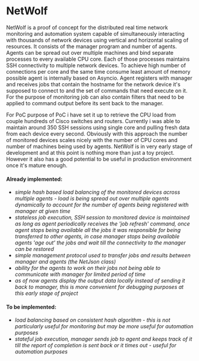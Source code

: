 # NetWolf

NetWolf is a proof of concept for the distributed real time network monitoring and automation system capable of simultaneously interacting with thousands of network devices using vertical and horizontal scaling of resources. It consists of the manager program and number of agents. Agents can be spread out over multiple machines and bind separate processes to every available CPU core. Each of those processes maintains SSH connectivity to multiple network devices. To achieve high number of connections per core and the same time consume least amount of memory possible agent is internally based on Asyncio. Agent registers with manager and receives jobs that contain the hostname for the network device it's supposed to connect to and the set of commands that need execute on it. For the purpose of monitoring job can also contain filters that need to be applied to command output before its sent back to the manager.

For PoC purpose of PoC i have set it up to retrieve the CPU load from couple hundreds of Cisco switches and routers. Currently i was able to maintain around 350 SSH sessions using single core and pulling fresh data from each device every second. Obviously with this approach the number of monitored devices scales nicely with the number of CPU cores and number of machines being used by agents. NetWolf is in very early stage of development and at this point is nothing more than just a toy project. However it also has a good potential to be useful in production environment once it's mature enough.

#### Already implemented:

 - *simple hash based load balancing of the monitored devices across multiple agents - load is being spread out over multiple agents dynamically to account for the number of agents being registered with manager at given time*
 - *stateless job execution, SSH session to monitored device is maintained as long as agent periodically receives the 'job refresh' command, once agent stops being available all the jobs it was responsible for being transferred to other agents, in case manager stops being available agents 'age out' the jobs and wait till the connectivity to the manager can be restored*
 - *simple management protocol used to transfer jobs and results between manager and agents (the NetJson class)*
 - *ability for the agents to work on their jobs not being able to communicate with manager for limited period of time*
 - *as of now agents display the output data locally instead of sending it back to manager, this is more convenient for debugging purposes at this early stage of project*


#### To be implemented:

 - *load balancing based on consistent hash algorithm - this is not particularly useful for monitoring but may be more useful for automation purposes*
 - *stateful job execution, manager sends job to agent and keeps track of it till the report of completion is sent back or it times out - useful for automation purposes*
